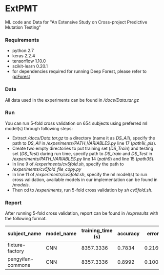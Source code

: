 # ExtPMT #

ML code and Data for "An Extensive Study on Cross-project Predictive Mutation Testing"

### Requirements ###

* python 2.7
* keras 2.2.4
* tensorflow 1.10.0
* scikit-learn 0.20.1
* for dependencies required for running Deep Forest, please refer to [gcForest](https://github.com/kingfengji/gcForest)

### Data ###

All data used in the experiments can be found in */docs/Data.tar.gz*

### Run ###

You can run 5-fold cross validation on 654 subjects using preferred ml model(s) through following steps:

* Extract */docs/Data.tar.gz* to a directory (name it as *DS_All*), specify the path to *DS_All* in */experiments/PATH_VARIABLES.py* line 17 (*path1k_pls*).
* Create two empty directories to put training set (*DS_Train*) and testing set (*DS_Test*) during run time, specify path to *DS_train* and *DS_Test* in */experiments/PATH_VARIABLES.py* line 14 (*path9*) and line 15 (*path35*).
* In line 9 of */experiments/cv5fold.sh*, specify the path to */experiments/cv5fold_file_copy.py*
* In line 11 of */experiments/cv5fold.sh*, specify the ml model(s) to run cross validation, available models in our implementation can be found in */models*.
* Then cd to */experiments*, run 5-fold cross validation by *sh cv5fold.sh*.

### Report ###
After running 5-fold cross validation, report can be found in */expresults* with the following format.  

| subject_name | model_name | training_time (s) | accuracy | error | precision | recall | F1-score | AUROC |
| --- | --- | --- | --- | --- | --- | --- | --- | --- |
| fixture-factory | CNN | 8357.3336 | 0.7834 | 0.2166 | 0.7635 |0.9950 | 0.8640 | 0.6947 |
| pengyifan-commons | CNN | 8357.3336 | 0.8992 | 0.1008 | 0.7869 |0.9971 | 0.8796 | 0.9386 |
